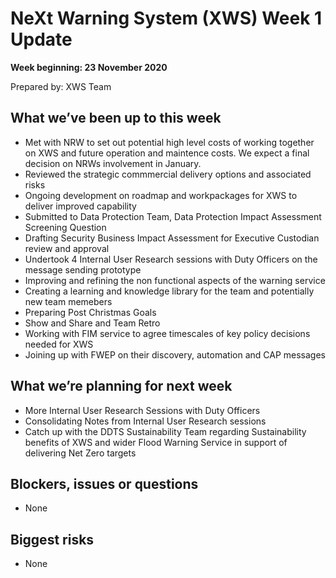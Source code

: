 # NeXt Warning System (XWS) Week 1 Update
**Week beginning: 23 November 2020** 

Prepared by: XWS Team

## What we’ve been up to this week

* Met with NRW to set out potential high level costs of working together on XWS and future operation and maintence costs. We expect a final decision on NRWs involvement in January.
* Reviewed the strategic commmercial delivery options and associated risks
* Ongoing development on roadmap and workpackages for XWS to deliver improved capability
* Submitted to Data Protection Team, Data Protection Impact Assessment Screening Question
* Drafting Security Business Impact Assessment for Executive Custodian review and approval
* Undertook 4 Internal User Research sessions with Duty Officers on the message sending prototype
* Improving and refining the non functional aspects of the warning service
* Creating a learning and knowledge library for the team and potentially new team memebers
* Preparing Post Christmas Goals
* Show and Share and Team Retro
* Working with FIM service to agree timescales of key policy decisions needed for XWS
* Joining up with FWEP on their discovery, automation and CAP messages


## What we’re planning for next week

* More Internal User Research Sessions with Duty Officers
* Consolidating Notes from Internal User Research sessions
* Catch up with the DDTS Sustainability Team regarding Sustainability benefits of XWS and wider Flood Warning Service in support of delivering Net Zero targets

## Blockers, issues or questions

* None

## Biggest risks

* None
